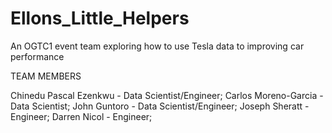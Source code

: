# Ellons_Little_Helpers
An OGTC1 event team exploring how to use Tesla data to improving car performance

TEAM MEMBERS

Chinedu Pascal Ezenkwu  - Data Scientist/Engineer;
Carlos Moreno-Garcia   -  Data Scientist;
John Guntoro        - Data Scientist/Engineer;
Joseph Sheratt   - Engineer;
Darren Nicol   - Engineer;
